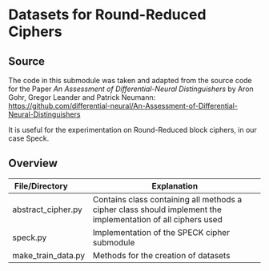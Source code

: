 # Datasets for Round-Reduced Ciphers

## Source
The code in this submodule was taken and adapted from the source code for the Paper _An Assessment of Differential-Neural Distinguishers_ by Aron Gohr, Gregor Leander and Patrick Neumann:\
 <https://github.com/differential-neural/An-Assessment-of-Differential-Neural-Distinguishers>

It is useful for the experimentation on Round-Reduced block ciphers, in our case Speck.


## Overview

| File/Directory&nbsp;&nbsp;&nbsp;&nbsp;&nbsp;&nbsp;&nbsp; | Explanation                                                                                                                                                  |
|----------------------------------------------------------|--------------------------------------------------------------------------------------------------------------------------------------------------------------|
| abstract_cipher.py                        | Contains class containing all methods a cipher class should implement the implementation of all ciphers used                                                                                                            |
| speck.py | Implementation of the SPECK cipher submodule                                                                                                             |
| make_train_data.py                     | Methods for the creation of datasets